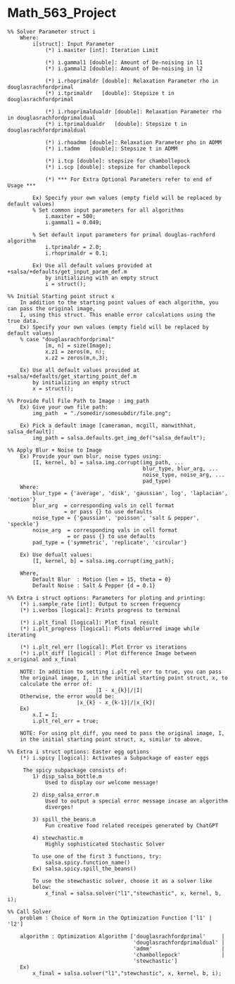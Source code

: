 # Math_563_Project
    %% Solver Parameter struct i
        Where:
            i[struct]: Input Parameter
                (*) i.maxiter [int]: Iteration Limit
    
                (*) i.gammal1 [double]: Amount of De-noising in l1
                (*) i.gammal2 [double]: Amount of De-noising in l2
    
                (*) i.rhoprimaldr [double]: Relaxation Parameter rho in douglasrachfordprimal
                (*) i.tprimaldr   [double]: Stepsize t in douglasrachfordprimal
    
                (*) i.rhoprimaldualdr [double]: Relaxation Parameter rho in douglasrachfordprimaldual
                (*) i.tprimaldualdr   [double]: Stepsize t in douglasrachfordprimaldual
    
                (*) i.rhoadmm [double]: Relaxation Parameter pho in ADMM
                (*) i.tadmm   [double]: Stepsize t in ADMM
    
                (*) i.tcp [double]: stepsize for chambollepock
                (*) i.scp [double]: stepsize for chambollepock

                (*) *** For Extra Optional Parameters refer to end of Usage ***

            Ex) Specify your own values (empty field will be replaced by default values)
            % Set common input parameters for all algorithms
                i.maxiter = 500;
                i.gammal1 = 0.049;

            % Set default input parameters for primal douglas-rachford algorithm
                i.tprimaldr = 2.0;
                i.rhoprimaldr = 0.1;

            Ex) Use all default values provided at +salsa/+defaults/get_input_param_def.m
                by initializing with an empty struct
                i = struct();

    %% Initial Starting point struct x
        In addition to the starting point values of each algorithm, you can pass the original image, 
        I, using this struct. This enable error calculations using the true data.
        Ex) Specify your own values (empty field will be replaced by default values)
        % case "douglasrachfordprimal"
                [m, n] = size(Image);
                x.z1 = zeros(m, n);
                x.z2 = zeros(m,n,3);

        Ex) Use all default values provided at +salsa/+defaults/get_starting_point_def.m
            by initializing an empty struct
            x = struct();
        
    %% Provide Full File Path to Image : img_path      
        Ex) Give your own file path:
            img_path  = "./somedir/somesubdir/file.png";

        Ex) Pick a default image [cameraman, mcgill, manwithhat, salsa_default]:
            img_path = salsa.defaults.get_img_def("salsa_default");

    %% Apply Blur + Noise to Image
        Ex) Provide your own blur, noise types using:
            [I, kernel, b] = salsa.img.corrupt(img_path, ...
                                               blur_type, blur_arg, ...
                                               noise_type, noise_arg, ...
                                               pad_type)
        Where:
            blur_type = {'average', 'disk', 'gaussian', log', 'laplacian', 'motion'}
            blur_arg  = corresponding vals in cell format
                      = or pass {} to use defaults
            noise_type = {'gaussian', 'poisson', 'salt & pepper', 'speckle'}
            noise_arg  = corresponding vals in cell format
                       = or pass {} to use defaults
            pad_type = {'symmetric', 'replicate', 'circular'}

        Ex) Use defualt values:
            [I, kernel, b] = salsa.img.corrupt(img_path);

        Where, 
            Default Blur  : Motion {len = 15, theta = 0}
            Default Noise : Salt & Pepper {d = 0.1}

    %% Extra i struct options: Parameters for ploting and printing: 
        (*) i.sample_rate [int]: Output to screen frequency
        (*) i.verbos [logical]: Prints progress to terminal
    
        (*) i.plt_final [logical]: Plot final result
        (*) i.plt_progress [logical]: Plots deblurred image while iterating

        (*) i.plt_rel_err [logical]: Plot Error vs iterations
        (*) i.plt_diff [logical] : Plot difference Image between x_original and x_final
    
        NOTE: In addition to setting i.plt_rel_err to true, you can pass
        the original image, I, in the initial starting point struct, x, to
        calculate the error of:
                                |I - x_{k}|/|I| 
        Otherwise, the error would be:
                          |x_{k} - x_{k-1}|/|x_{k}|
        Ex)
            x.I = I;
            i.plt_rel_err = true;
        
        NOTE: For using plt_diff, you need to pass the original image, I,
        in the initial starting point struct, x, similar to above.

    %% Extra i struct options: Easter egg options
        (*) i.spicy [logical]: Activates a Subpackage of easter eggs 

         The spicy subpackage consists of:
            1) disp_salsa_bottle.m
                Used to display our welcome message!

            2) disp_salsa_error.m
                Used to output a special error message incase an algorithm
                diverges!

            3) spill_the_beans.m
                Fun creative food related receipes generated by ChatGPT

            4) stewchastic.m
                Highly sophisticated Stochastic Solver

            To use one of the first 3 functions, try:
                salsa.spicy.function_name()
            Ex) salsa.spicy.spill_the_beans()

            To use the stewchastic solver, choose it as a solver like
            below:
                x_final = salsa.solver("l1","stewchastic", x, kernel, b, i);

    %% Call Solver
        problem : Choice of Norm in the Optimization Function ['l1' | 'l2']
                
        algorithm : Optimization Algorithm ['douglasrachfordprimal'     |
                                            'douglasrachfordprimaldual' |
                                            'admm'                      |
                                            'chambollepock'             |
                                            'stewchastic']
        Ex)
            x_final = salsa.solver("l1","stewchastic", x, kernel, b, i);
